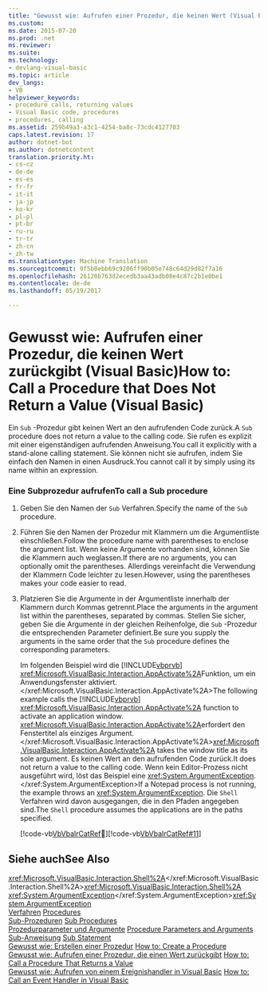 ```yaml
---
title: "Gewusst wie: Aufrufen einer Prozedur, die keinen Wert (Visual Basic) zurückgibt | Microsoft-Dokumentation"
ms.custom: 
ms.date: 2015-07-20
ms.prod: .net
ms.reviewer: 
ms.suite: 
ms.technology:
- devlang-visual-basic
ms.topic: article
dev_langs:
- VB
helpviewer_keywords:
- procedure calls, returning values
- Visual Basic code, procedures
- procedures, calling
ms.assetid: 259b49a3-a3c1-4254-ba8c-73cdc4127703
caps.latest.revision: 17
author: dotnet-bot
ms.author: dotnetcontent
translation.priority.ht:
- cs-cz
- de-de
- es-es
- fr-fr
- it-it
- ja-jp
- ko-kr
- pl-pl
- pt-br
- ru-ru
- tr-tr
- zh-cn
- zh-tw
ms.translationtype: Machine Translation
ms.sourcegitcommit: 9f5b8ebb69c9206ff90b05e748c64d29d82f7a16
ms.openlocfilehash: 26120b763d2ecedb3aa43adb08e4c87c2b1e0be1
ms.contentlocale: de-de
ms.lasthandoff: 05/19/2017

---
```

# <a name="how-to-call-a-procedure-that-does-not-return-a-value-visual-basic"></a><span data-ttu-id="8b3fc-102">Gewusst wie: Aufrufen einer Prozedur, die keinen Wert zurückgibt (Visual Basic)</span><span class="sxs-lookup"><span data-stu-id="8b3fc-102">How to: Call a Procedure that Does Not Return a Value (Visual Basic)</span></span>
<span data-ttu-id="8b3fc-103">Ein `Sub` -Prozedur gibt keinen Wert an den aufrufenden Code zurück.</span><span class="sxs-lookup"><span data-stu-id="8b3fc-103">A `Sub` procedure does not return a value to the calling code.</span></span> <span data-ttu-id="8b3fc-104">Sie rufen es explizit mit einer eigenständigen aufrufenden Anweisung.</span><span class="sxs-lookup"><span data-stu-id="8b3fc-104">You call it explicitly with a stand-alone calling statement.</span></span> <span data-ttu-id="8b3fc-105">Sie können nicht sie aufrufen, indem Sie einfach den Namen in einen Ausdruck.</span><span class="sxs-lookup"><span data-stu-id="8b3fc-105">You cannot call it by simply using its name within an expression.</span></span>  
  
### <a name="to-call-a-sub-procedure"></a><span data-ttu-id="8b3fc-106">Eine Subprozedur aufrufen</span><span class="sxs-lookup"><span data-stu-id="8b3fc-106">To call a Sub procedure</span></span>  
  
1.  <span data-ttu-id="8b3fc-107">Geben Sie den Namen der `Sub` Verfahren.</span><span class="sxs-lookup"><span data-stu-id="8b3fc-107">Specify the name of the `Sub` procedure.</span></span>  
  
2.  <span data-ttu-id="8b3fc-108">Führen Sie den Namen der Prozedur mit Klammern um die Argumentliste einschließen.</span><span class="sxs-lookup"><span data-stu-id="8b3fc-108">Follow the procedure name with parentheses to enclose the argument list.</span></span> <span data-ttu-id="8b3fc-109">Wenn keine Argumente vorhanden sind, können Sie die Klammern auch weglassen.</span><span class="sxs-lookup"><span data-stu-id="8b3fc-109">If there are no arguments, you can optionally omit the parentheses.</span></span> <span data-ttu-id="8b3fc-110">Allerdings vereinfacht die Verwendung der Klammern Code leichter zu lesen.</span><span class="sxs-lookup"><span data-stu-id="8b3fc-110">However, using the parentheses makes your code easier to read.</span></span>  
  
3.  <span data-ttu-id="8b3fc-111">Platzieren Sie die Argumente in der Argumentliste innerhalb der Klammern durch Kommas getrennt.</span><span class="sxs-lookup"><span data-stu-id="8b3fc-111">Place the arguments in the argument list within the parentheses, separated by commas.</span></span> <span data-ttu-id="8b3fc-112">Stellen Sie sicher, geben Sie die Argumente in der gleichen Reihenfolge, die `Sub` -Prozedur die entsprechenden Parameter definiert.</span><span class="sxs-lookup"><span data-stu-id="8b3fc-112">Be sure you supply the arguments in the same order that the `Sub` procedure defines the corresponding parameters.</span></span>  
  
     <span data-ttu-id="8b3fc-113">Im folgenden Beispiel wird die [!INCLUDE[vbprvb](../../../../csharp/programming-guide/concepts/linq/includes/vbprvb_md.md)] <xref:Microsoft.VisualBasic.Interaction.AppActivate%2A>Funktion, um ein Anwendungsfenster aktiviert.</xref:Microsoft.VisualBasic.Interaction.AppActivate%2A></span><span class="sxs-lookup"><span data-stu-id="8b3fc-113">The following example calls the [!INCLUDE[vbprvb](../../../../csharp/programming-guide/concepts/linq/includes/vbprvb_md.md)] <xref:Microsoft.VisualBasic.Interaction.AppActivate%2A> function to activate an application window.</span></span> <span data-ttu-id="8b3fc-114"><xref:Microsoft.VisualBasic.Interaction.AppActivate%2A>erfordert den Fenstertitel als einziges Argument.</xref:Microsoft.VisualBasic.Interaction.AppActivate%2A></span><span class="sxs-lookup"><span data-stu-id="8b3fc-114"><xref:Microsoft.VisualBasic.Interaction.AppActivate%2A> takes the window title as its sole argument.</span></span> <span data-ttu-id="8b3fc-115">Es keinen Wert an den aufrufenden Code zurück.</span><span class="sxs-lookup"><span data-stu-id="8b3fc-115">It does not return a value to the calling code.</span></span> <span data-ttu-id="8b3fc-116">Wenn kein Editor-Prozess nicht ausgeführt wird, löst das Beispiel eine <xref:System.ArgumentException>.</xref:System.ArgumentException></span><span class="sxs-lookup"><span data-stu-id="8b3fc-116">If a Notepad process is not running, the example throws an <xref:System.ArgumentException>.</span></span> <span data-ttu-id="8b3fc-117">Die `Shell` Verfahren wird davon ausgegangen, die in den Pfaden angegeben sind.</span><span class="sxs-lookup"><span data-stu-id="8b3fc-117">The `Shell` procedure assumes the applications are in the paths specified.</span></span>  
  
     <span data-ttu-id="8b3fc-118">[!code-vb[VbVbalrCatRef&#11;](./codesnippet/VisualBasic/how-to-call-a-procedure-that-does-not-return-a-value_1.vb)]</span><span class="sxs-lookup"><span data-stu-id="8b3fc-118">[!code-vb[VbVbalrCatRef#11](./codesnippet/VisualBasic/how-to-call-a-procedure-that-does-not-return-a-value_1.vb)]</span></span>  
  
## <a name="see-also"></a><span data-ttu-id="8b3fc-119">Siehe auch</span><span class="sxs-lookup"><span data-stu-id="8b3fc-119">See Also</span></span>  
 <span data-ttu-id="8b3fc-120"><xref:Microsoft.VisualBasic.Interaction.Shell%2A></xref:Microsoft.VisualBasic.Interaction.Shell%2A></span><span class="sxs-lookup"><span data-stu-id="8b3fc-120"><xref:Microsoft.VisualBasic.Interaction.Shell%2A></span></span>   
 <span data-ttu-id="8b3fc-121"><xref:System.ArgumentException></xref:System.ArgumentException></span><span class="sxs-lookup"><span data-stu-id="8b3fc-121"><xref:System.ArgumentException></span></span>   
<span data-ttu-id="8b3fc-122"> [Verfahren](./index.md) </span><span class="sxs-lookup"><span data-stu-id="8b3fc-122"> [Procedures](./index.md) </span></span>  
<span data-ttu-id="8b3fc-123"> [Sub-Prozeduren](./sub-procedures.md) </span><span class="sxs-lookup"><span data-stu-id="8b3fc-123"> [Sub Procedures](./sub-procedures.md) </span></span>  
<span data-ttu-id="8b3fc-124"> [Prozedurparameter und Argumente](./procedure-parameters-and-arguments.md) </span><span class="sxs-lookup"><span data-stu-id="8b3fc-124"> [Procedure Parameters and Arguments](./procedure-parameters-and-arguments.md) </span></span>  
<span data-ttu-id="8b3fc-125"> [Sub-Anweisung](../../../../visual-basic/language-reference/statements/sub-statement.md) </span><span class="sxs-lookup"><span data-stu-id="8b3fc-125"> [Sub Statement](../../../../visual-basic/language-reference/statements/sub-statement.md) </span></span>  
<span data-ttu-id="8b3fc-126"> [Gewusst wie: Erstellen einer Prozedur](./how-to-create-a-procedure.md) </span><span class="sxs-lookup"><span data-stu-id="8b3fc-126"> [How to: Create a Procedure](./how-to-create-a-procedure.md) </span></span>  
<span data-ttu-id="8b3fc-127"> [Gewusst wie: Aufrufen einer Prozedur, die einen Wert zurückgibt](./how-to-call-a-procedure-that-returns-a-value.md) </span><span class="sxs-lookup"><span data-stu-id="8b3fc-127"> [How to: Call a Procedure That Returns a Value](./how-to-call-a-procedure-that-returns-a-value.md) </span></span>  
<span data-ttu-id="8b3fc-128"> [Gewusst wie: Aufrufen von einem Ereignishandler in Visual Basic](./how-to-call-an-event-handler.md)</span><span class="sxs-lookup"><span data-stu-id="8b3fc-128"> [How to: Call an Event Handler in Visual Basic](./how-to-call-an-event-handler.md)</span></span>
